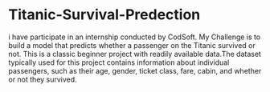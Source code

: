 # Titanic-Survival-Predection

i have participate in an internship conducted by CodSoft. My Challenge is to build a model that predicts whether a passenger on the Titanic survived or not. This is a classic beginner project with readily available data.The dataset typically used for this project contains information about individual passengers, such as their age, gender, ticket class, fare, cabin, and whether or not they survived.
